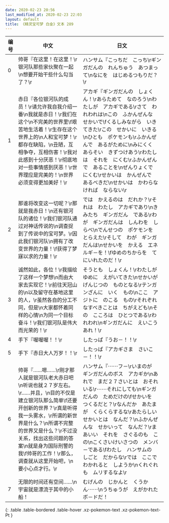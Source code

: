 ```yaml
---
date: 2020-02-23 20:56
last_modified_at: 2020-02-23 22:03
layout: default
title: 《精灵宝可梦 白金》文本 289
---
```

| 编号 | 中文 | 日文 |
| ---- | ---- | ---- |
| 0 | 帅哥『在这里！在这里！\r银河队那些家伙聚在一起\n想要开始干些什么勾当了？\r | ハンサム『こっちだ　こっち\rギンガだんの　れんちゅう　あつまって\nなにを　はじめるつもりだ？\r |
| 1 | 赤日『各位银河队的成员！\r请允许我自我介绍一番\n我就是赤日！\r我们在这个\n不完美的世界里\f艰苦地生活着！\r生存在这个世界上的\n人和宝可梦！\r都存在缺陷，\n丑陋，互相争夺，互相伤害！\r我对此感到十分厌恶！\r彻底地对一些事情感到厌恶！\r世界理应是完美的！\n世界必须变得更加美好！\r | アカギ『ギンガだんの　しょくん！\rあらためて　なのろう\nわたしが　アカギである\rさて　われわれは\nこの　ふかんぜんな　せかいで\fくるしみながら　いきてきた\rこの　せかいに　いきる\nひとも　ポケモンも\rふかんぜんで　あるがために\nみにくく　あらそい　きずつけあう\rわたしは　それを　にくむ\rふかんぜんで　あることを\nぜんりょくで　にくむ\rせかいは　かんぜんで　あるべきだ\nせかいは　かわらなければ　ならない\r |
| 2 | 那谁将改变这一切呢？\r那就是我赤日！\n还有银河队的诸位！\r我们银河队通过对神话传说的\n调查捉到了传说中的宝可梦。\r因此我们银河队\n拥有了改变世界的力量！\f获得了梦寐以求的力量！\r | では　かえるのは　だれか？\rそれは　わたし　アカギであり\nきみたち　ギンガだん　である\rわが　ギンガだんは　しんわを　しらべ\nでんせつの　ポケモンを　とらえた\rそして　わが　ギンガだんは\nせかいを　かえる　エネルギ－を！\fゆめのちからを　てにいれたのだ！\r |
| 3 | 诚然如此，各位！\r我描绘了这样一个梦想\n而由大家去实现它！\r前往天冠山的\n以及留守在基地这里的人，\r虽然各自的分工不同，但是\n大家都怀着同样的心情\n为同一个目标奋斗！\r我们银河队是伟大而光荣的！\r | そうとも　しょくん！\rわたしが　ゆめに　えがいてきた\nせかいが　げんじつの　ものとなる\rテンガンざんに　いく　もの\nここ　アジトに　のこる　もの\rそれぞれ　なすべきことは　ちがえども\nその　こころは　ひとつである\rわれわれ\nギンガだんに　えいこうあれ！\r |
| 4 | 手下『喔喔喔！！\r | したっぱ『うお－！！\r |
| 5 | 手下『赤日大人万岁！！\r | したっぱ『アカギさま　さいこ－！！\r |
| 6 | 帅哥『……嗯……\r刚才那人就是银河队老大赤日吧\n听说也就２７岁左右。\r……并且，\n目的不仅是建立银河队那么简单\f还要开创新的世界？\r真是听得我一头雾水，\r所谓的新世界是什么？\n所谓不完整的世界又是什么？\r不过没关系，找出这些问题的答案\n就是身为国际刑警的我\f帅哥的工作！\r那么，调查就从这里开始吧，\n要小心点才行。\r | ハンサム『⋯⋯フ－\rいまのが　ギンガだんのボス　アカギか\nあれで　まだ２７さいとは　おそれいる\r⋯⋯それにしても\nギンガだんの　ためだけの\fせかいを　つくるだと？\rなんだか　あたまが　くらくらするな\rあたらしい　せかいとは　なんだ？\nふかんぜんな　せかいって　なんだ？\rまあいい　それを　さぐるのも　この\nこくさいけいさつの　メンバ－である\fわたし　ハンサムの　しごと　だからな\rでは　ここで　わかれると　しようか\nくれぐれも　ムリするなよ\r |
| 7 | 无限的时间还有空间……\n宇宙就是漂流于其中的小船！ | むげんの　じかんと　くうかん⋯⋯\nうちゅうが　えがかれた　ボ－ドだ！ |
{: .table .table-bordered .table-hover .xz-pokemon-text .xz-pokemon-text-Pt }